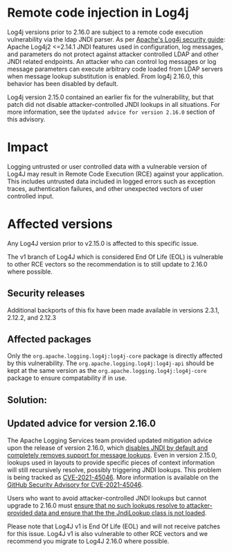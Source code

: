 # Remote code injection in Log4j

Log4j versions prior to 2.16.0 are subject to a remote code execution vulnerability via the ldap JNDI parser.
As per [Apache's Log4j security guide](https://logging.apache.org/log4j/2.x/security.html): Apache Log4j2 <=2.14.1 JNDI features used in configuration, log messages, and parameters do not protect against attacker controlled LDAP and other JNDI related endpoints. An attacker who can control log messages or log message parameters can execute arbitrary code loaded from LDAP servers when message lookup substitution is enabled. From log4j 2.16.0, this behavior has been disabled by default.

Log4j version 2.15.0 contained an earlier fix for the vulnerability, but that patch did not disable attacker-controlled JNDI lookups in all situations. For more information, see the `Updated advice for version 2.16.0` section of this advisory.

# Impact

Logging untrusted or user controlled data with a vulnerable version of Log4J may result in Remote Code Execution (RCE) against your application. This includes untrusted data included in logged errors such as exception traces, authentication failures, and other unexpected vectors of user controlled input.

# Affected versions

Any Log4J version prior to v2.15.0 is affected to this specific issue.

The v1 branch of Log4J which is considered End Of Life (EOL) is vulnerable to other RCE vectors so the recommendation is to still update to 2.16.0 where possible.

## Security releases

Additional backports of this fix have been made available in versions 2.3.1, 2.12.2, and 2.12.3

## Affected packages

Only the `org.apache.logging.log4j:log4j-core` package is directly affected by this vulnerability. The `org.apache.logging.log4j:log4j-api` should be kept at the same version as the `org.apache.logging.log4j:log4j-core` package to ensure compatability if in use.

## Solution:

## Updated advice for version 2.16.0

The Apache Logging Services team provided updated mitigation advice upon the release of version 2.16.0, which [disables JNDI by default and completely removes support for message lookups](https://logging.apache.org/log4j/2.x).
Even in version 2.15.0, lookups used in layouts to provide specific pieces of context information will still recursively resolve, possibly triggering JNDI lookups. This problem is being tracked as [CVE-2021-45046](https://nvd.nist.gov/vuln/detail/CVE-2021-45046). More information is available on the [GitHub Security Advisory for CVE-2021-45046](https://github.com/advisories/GHSA-7rjr-3q55-vv33).

Users who want to avoid attacker-controlled JNDI lookups but cannot upgrade to 2.16.0 must [ensure that no such lookups resolve to attacker-provided data and ensure that the the JndiLookup class is not loaded](https://issues.apache.org/jira/browse/LOG4J2-3221).

Please note that Log4J v1 is End Of Life (EOL) and will not receive patches for this issue. Log4J v1 is also vulnerable to other RCE vectors and we recommend you migrate to Log4J 2.16.0 where possible.